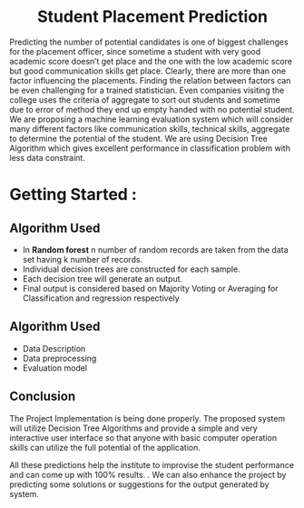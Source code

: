 <div align="center">
   <h1> Student Placement Prediction</h1>
</div>

Predicting the number of potential candidates is one of biggest challenges for the placement officer, since sometime a student with very good academic score doesn’t get place and the one with the low academic score but good communication skills get place. 
Clearly, there are more than one factor influencing the placements. Finding the relation between factors can be even challenging for a trained statistician. Even companies visiting the college uses the criteria of aggregate to sort out students and sometime due to error of method they end up empty handed with no potential student. 
We are proposing a machine learning evaluation system which will consider many different factors like communication skills, technical skills, aggregate to determine the potential of the student. We are using Decision Tree Algorithm which gives excellent performance in classification problem with less data constraint.

# Getting Started :

## Algorithm Used 
- In **Random forest** n number of random records are taken from the data set having k number of records.
- Individual decision trees are constructed for each sample.
- Each decision tree will generate an output.
- Final output is considered based on Majority Voting or Averaging for Classification and regression respectively

## Algorithm Used 
- Data Description
- Data preprocessing
- Evaluation model

## Conclusion 
The Project Implementation is being done properly. The proposed system will utilize Decision Tree Algorithms and provide a simple and very interactive user interface so that anyone with basic computer operation skills can utilize the full potential of the application.
 
All these predictions help the institute to improvise the student performance and can come up with 100% results. . We can also enhance the project by predicting some solutions or suggestions for the output generated by system.
